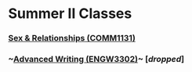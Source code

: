 # Summer II Classes

### [Sex & Relationships (COMM1131)](./comm1131.md)
### ~[Advanced Writing (ENGW3302)](./engw3302.md)~ [*dropped*]
